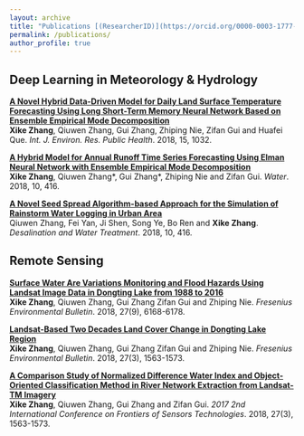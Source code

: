 ```yaml
---
layout: archive
title: "Publications [(ResearcherID)](https://orcid.org/0000-0003-1777-0530)"
permalink: /publications/
author_profile: true
---
```


<!--{% if author.orcid %}
  Publicationss <u><a href="{{author.orcid}}">ORCID profile</a>.</u>
{% endif %}

{% include base_path %}

{% for post in site.publications reversed %}
  {% include archive-single.html %}
{% endfor %}
-->
## Deep Learning in Meteorology & Hydrology
<b>[A Novel Hybrid Data-Driven Model for Daily Land Surface Temperature Forecasting Using Long Short-Term Memory Neural Network Based on Ensemble Empirical Mode Decomposition](https://kokocheung.github.io/mysite/publications/ijerph-15-01032-v2)</b><br>
<b>Xike Zhang</b>, Qiuwen Zhang, Gui Zhang, Zhiping Nie, Zifan Gui and Huafei Que. <i>Int. J. Environ. Res. Public Health</i>. 2018, 15, 1032.

<b>[A Hybrid Model for Annual Runoff Time Series Forecasting Using Elman Neural Network with Ensemble Empirical Mode Decomposition](https://kokocheung.github.io/mysite/publications/water-10-00416)</b><br>
<b>Xike Zhang</b>,  Qiuwen Zhang*, Gui Zhang*, Zhiping Nie and Zifan Gui. <i>Water</i>. 2018, 10, 416.

<b>[A Novel Seed Spread Algorithm-based Approach for the Simulation of Rainstorm Water Logging in Urban Area](https://kokocheung.github.io/mysite/publications/dwt_10)</b><br>
Qiuwen Zhang, Fei Yan, Ji Shen, Song Ye, Bo Ren and <b>Xike Zhang</b>. <i>Desalination and Water Treatment</i>. 2018, 10, 416.

## Remote Sensing
<b>[Surface Water Are Variations Monitoring and Flood Hazards Using Landsat Image Data in Dongting Lake from 1988 to 2016](https://kokocheung.github.io/mysite/publications/FEB_18_00628)</b><br>
<b>Xike Zhang</b>, Qiuwen Zhang, Gui Zhang Zifan Gui and Zhiping Nie. <i>Fresenius Environmental Bulletin</i>. 2018, 27(9), 6168-6178.

<b>[Landsat-Based Two Decades Land Cover Change in Dongting Lake Region](https://kokocheung.github.io/mysite/publications/FBE_17_01242)</b><br>
<b>Xike Zhang</b>, Qiuwen Zhang, Gui Zhang Zifan Gui and Zhiping Nie. <i>Fresenius Environmental Bulletin</i>. 2018, 27(3), 1563-1573.

<b>[A Comparison Study of Normalized Difference Water Index and Object-Oriented Classification Method in River Network Extraction from Landsat-TM Imagery](https://kokocheung.github.io/mysite/publications/QS178_IEEEXplore)</b><br>
<b>Xike Zhang</b>, Qiuwen Zhang, Gui Zhang and Zifan Gui. <i>2017 2nd International Conference on Frontiers of Sensors Technologies</i>. 2018, 27(3), 1563-1573.
